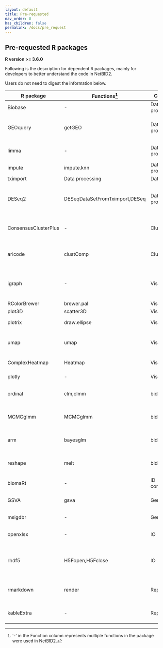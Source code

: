 ```yaml
---
layout: default
title: Pre-requested
nav_order: 8
has_children: false
permalink: /docs/pre_request
---
```


## Pre-requested R packages

**R version >= 3.6.0**

Following is the description for dependent R packages, mainly for developers to better understand the code in NetBID2.

Users do not need to digest the information below. 


|R package|Functions[^1]|Category|Purpose|
|---------|---------|--------|-------|
|Biobase|-|Data processing|ExpressionSet class|
|GEOquery|getGEO|Data processing|Get expression dataset from GEO database|
|limma|-|Data processing|Expression data normalization|
|impute|impute.knn|Data processing|Data imputation|
|tximport|Data processing|Data import|
|DESeq2|DESeqDataSetFromTximport,DESeq|Data processing|Data import from txi and normalization for RNASeq data|
|ConsensusClusterPlus|-|Clustering|Get consensus clustering results|
|aricode|clustComp|Clustering|For cluster comparison statistic calculation|
|igraph|-|Visualization|Igraph class and basic network-based calculation|
|RColorBrewer|brewer.pal|Visualization|Get color bar|
|plot3D|scatter3D|Visualization|3D plot|
|plotrix|draw.ellipse|Visualization|drawing ellipse|
|umap|umap|Visualization|data dimension reduction and visualization|
|ComplexHeatmap|Heatmap|Visualization|heatmap drawing|
|plotly|-|Visualization|For interactive plot|
|ordinal|clm,clmm|bid|Cumulative Link Mixed Models|
|MCMCglmm|MCMCglmm|bid|Multivariate Generalized Linear Mixed Models|
|arm|bayesglm|bid|Bayesian generalized linear models|
|reshape|melt|bid|Melt an object into a form suitable for easy casting|
|biomaRt|-|ID conversion|ID conversion|
|GSVA|gsva|Gene Set|gene set activity calculation|
|msigdbr|-|Gene Set|MSigDB database|
|openxlsx|-|IO|Output into excel file (master table)|
|rhdf5|H5Fopen,H5Fclose|IO|For hd5 formation data processing (MICA)|
|rmarkdown|render|Report|For generating html report file|
|kableExtra|-|Report|For table layout in the report file|


[^1]:'-' in the Function column represents multiple functions in the package were used in NetBID2.

